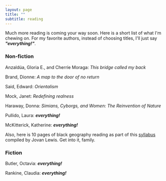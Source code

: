 ```yaml
---
layout: page
title: ""
subtitle: reading
---
```


Much more reading is coming your way soon.  Here is a short list of what I'm chewing on.  For my favorite authors, instead of choosing titles, I'll just say ***"everything!"***.

### Non-fiction ###

Anzaldúa, Gloria E., and Cherríe Moraga: *This bridge called my back*

Brand, Dionne: *A map to the door of no return*

Said, Edward: *Orientalism*

Mock, Janet: *Redefining realness*

Haraway, Donna: *Simians, Cyborgs, and Women: The Reinvention of Nature*

Pullido, Laura: ***everything!***

McKitterick, Katherine: ***everything!***

Also, here is 10 pages of black geography reading as part of this [syllabus](http://geography.berkeley.edu/wp-content/uploads/2016/07/Geog251Spring2017.pdf) compiled by Jovan Lewis.  Get into it, family.

### Fiction ###

Butler, Octavia: ***everything!***

Rankine, Claudia: ***everything!***
